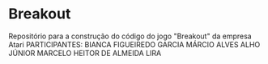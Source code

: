 # Breakout
Repositório para a construção do código do jogo "Breakout" da empresa Atari
PARTICIPANTES:
 BIANCA FIGUEIREDO GARCIA
 MÁRCIO ALVES ALHO JÚNIOR
 MARCELO HEITOR DE ALMEIDA LIRA

